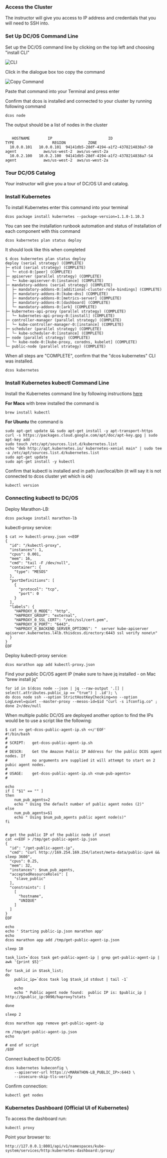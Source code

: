 ### Access the Cluster

The instructor will give you access to IP address and credentials that you will need to SSH into.

### Set Up DC/OS Command Line

Set up the DC/OS command line by clicking on the top left and choosing "install CLI"

![CLI](https://i.imgur.com/p4kqIj6.png)

Click in the dialogue box too copy the command

![Copy Command](https://i.imgur.com/3rQ2Unj.png)

Paste that command into your Terminal and press enter

Confirm that dcos is installed and connected to your cluster by running following command

```
dcos node
```

The output should be a list of nodes in the cluster

```

   HOSTNAME        IP                         ID                     TYPE                 REGION          ZONE       
  10.0.0.101   10.0.0.101  94141db5-28df-4194-a1f2-4378214838a7-S0   agent            aws/us-west-2  aws/us-west-2a  
  10.0.2.100   10.0.2.100  94141db5-28df-4194-a1f2-4378214838a7-S4   agent            aws/us-west-2  aws/us-west-2a
```

### Tour DC/OS Catalog

Your instructor will give you a tour of DC/OS UI and catalog. 

### Install Kubernetes 

To install Kubernetes enter this command into your terminal

```
dcos package install kubernetes --package-version=1.1.0-1.10.3
```

You can see the installation runbook automation and status of installation of each component with this command

```
dcos kubernetes plan status deploy
```

It should look like this when completed

```
$ dcos kubernetes plan status deploy
deploy (serial strategy) (COMPLETE)
├─ etcd (serial strategy) (COMPLETE)
│  └─ etcd-0:[peer] (COMPLETE)
├─ apiserver (parallel strategy) (COMPLETE)
│  └─ kube-apiserver-0:[instance] (COMPLETE)
├─ mandatory-addons (serial strategy) (COMPLETE)
│  ├─ mandatory-addons-0:[additional-cluster-role-bindings] (COMPLETE)
│  ├─ mandatory-addons-0:[kube-dns] (COMPLETE)
│  ├─ mandatory-addons-0:[metrics-server] (COMPLETE)
│  ├─ mandatory-addons-0:[dashboard] (COMPLETE)
│  └─ mandatory-addons-0:[ark] (COMPLETE)
├─ kubernetes-api-proxy (parallel strategy) (COMPLETE)
│  └─ kubernetes-api-proxy-0:[install] (COMPLETE)
├─ controller-manager (parallel strategy) (COMPLETE)
│  └─ kube-controller-manager-0:[instance] (COMPLETE)
├─ scheduler (parallel strategy) (COMPLETE)
│  └─ kube-scheduler-0:[instance] (COMPLETE)
├─ node (parallel strategy) (COMPLETE)
│  └─ kube-node-0:[kube-proxy, coredns, kubelet] (COMPLETE)
└─ public-node (parallel strategy) (COMPLETE)
```

When all steps are "COMPLETE", confirm that the "dcos kubernetes" CLI was installed.

```
dcos kubernetes
```

### Install Kubernetes kubectl Command Line

Install the Kubernetes command line by following instructions [here](https://kubernetes.io/docs/tasks/tools/install-kubectl/)

**For Macs** with brew installed the command is

```
brew install kubectl
```

**For Ubuntu** the command is

```
sudo apt-get update && sudo apt-get install -y apt-transport-https
curl -s https://packages.cloud.google.com/apt/doc/apt-key.gpg | sudo apt-key add -
sudo touch /etc/apt/sources.list.d/kubernetes.list 
echo "deb http://apt.kubernetes.io/ kubernetes-xenial main" | sudo tee -a /etc/apt/sources.list.d/kubernetes.list
sudo apt-get update
sudo apt-get install -y kubectl
```

Confirm that kubectl is installed and in path /usr/local/bin (it will say it is not connected to dcos cluster yet which is ok)

```
kubectl version
```

### Connecting kubectl to DC/OS
Deploy Marathon-LB:
```
dcos package install marathon-lb
```

kubectl-proxy service:
```
$ cat >> kubectl-proxy.json <<EOF
{
  "id": "/kubectl-proxy",
  "instances": 1,
  "cpus": 0.001,
  "mem": 16,
  "cmd": "tail -F /dev/null",
  "container": {
    "type": "MESOS"
  },
  "portDefinitions": [
    {
      "protocol": "tcp",
      "port": 0
    }
  ],
  "labels": {
    "HAPROXY_0_MODE": "http",
    "HAPROXY_GROUP": "external",
    "HAPROXY_0_SSL_CERT": "/etc/ssl/cert.pem",
    "HAPROXY_0_PORT": "6443",
    "HAPROXY_0_BACKEND_SERVER_OPTIONS": "  server kube-apiserver apiserver.kubernetes.l4lb.thisdcos.directory:6443 ssl verify none\n"
  }
}
EOF
```

Deploy kubectl-proxy service:
```
dcos marathon app add kubectl-proxy.json
```

Find your public DC/OS agent IP (make sure to have jq installed - on Mac "brew install jq"

```
for id in $(dcos node --json | jq --raw-output '.[] | select(.attributes.public_ip == "true") | .id'); \
do dcos node ssh --option StrictHostKeyChecking=no --option LogLevel=quiet --master-proxy --mesos-id=$id "curl -s ifconfig.co" ; done 2>/dev/null
```
When multiple public DC/OS are deployed another option to find the IPs would be to use a script like the following:

```
$ cat >> get-dcos-public-agent-ip.sh <</'EOF'
#!/bin/bash
#
# SCRIPT:   get-dcos-public-agent-ip.sh
#
# DESCR:    Get the Amazon Public IP Address for the public DCOS agent nodes. If
#           no arguments are supplied it will attempt to start on 2 pubic agent nodes.
#
# USAGE:    get-dcos-public-agent-ip.sh <num-pub-agents>
#

echo
if [ "$1" == "" ]
then
    num_pub_agents=2
    echo " Using the default number of public agent nodes (2)"
else
    num_pub_agents=$1
    echo " Using $num_pub_agents public agent node(s)"
fi


# get the public IP of the public node if unset
cat <<EOF > /tmp/get-public-agent-ip.json
{
  "id": "/get-public-agent-ip",
  "cmd": "curl http://169.254.169.254/latest/meta-data/public-ipv4 && sleep 3600",
  "cpus": 0.25,
  "mem": 32,
  "instances": $num_pub_agents,
  "acceptedResourceRoles": [
    "slave_public"
  ],
  "constraints": [
    [
      "hostname",
      "UNIQUE"
    ]
  ]
}
EOF

echo
echo ' Starting public-ip.json marathon app'
echo
dcos marathon app add /tmp/get-public-agent-ip.json

sleep 10

task_list=`dcos task get-public-agent-ip | grep get-public-agent-ip | awk '{print $5}'`

for task_id in $task_list;
do
    public_ip=`dcos task log $task_id stdout | tail -1`

    echo
    echo " Public agent node found:  public IP is: $public_ip | http://$public_ip:9090/haproxy?stats "

done

sleep 2

dcos marathon app remove get-public-agent-ip

rm /tmp/get-public-agent-ip.json
echo

# end of script
/EOF
```

Connect kubectl to DC/OS:
```
dcos kubernetes kubeconfig \
    --apiserver-url https://<MARATHON-LB_PUBLIC_IP>:6443 \
    --insecure-skip-tls-verify
```

Confirm connection:

```
kubectl get nodes
```

### Kubernetes Dashboard (Official UI of Kubernetes)

To access the dashboard run:

```
kubectl proxy
```

Point your browser to:

```
http://127.0.0.1:8001/api/v1/namespaces/kube-system/services/http:kubernetes-dashboard:/proxy/
```

